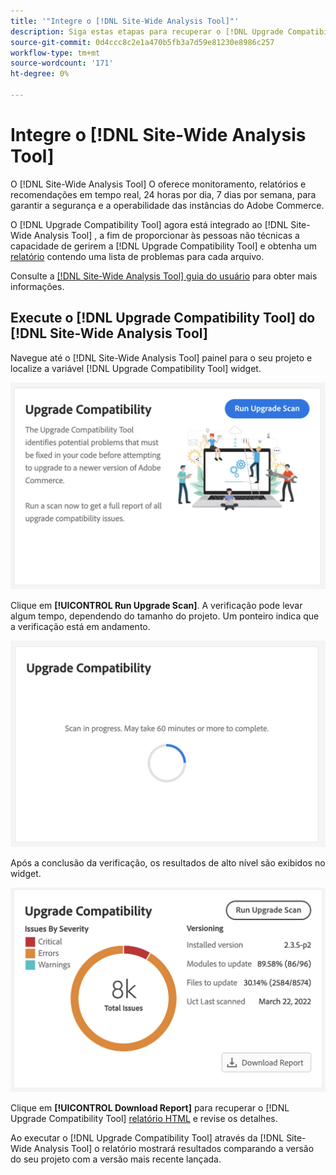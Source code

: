 ```yaml
---
title: '"Integre o [!DNL Site-Wide Analysis Tool]"'
description: Siga estas etapas para recuperar o [!DNL Upgrade Compatibility Tool] relatório do [!DNL Site-Wide Analysis Tool] painel em seu projeto do Adobe Commerce.
source-git-commit: 0d4ccc8c2e1a470b5fb3a7d59e81230e8986c257
workflow-type: tm+mt
source-wordcount: '171'
ht-degree: 0%

---
```



# Integre o [!DNL Site-Wide Analysis Tool]

O [!DNL Site-Wide Analysis Tool] O oferece monitoramento, relatórios e recomendações em tempo real, 24 horas por dia, 7 dias por semana, para garantir a segurança e a operabilidade das instâncias do Adobe Commerce.

O [!DNL Upgrade Compatibility Tool] agora está integrado ao [!DNL Site-Wide Analysis Tool] , a fim de proporcionar às pessoas não técnicas a capacidade de gerirem a [!DNL Upgrade Compatibility Tool] e obtenha um [relatório](../upgrade-compatibility-tool/reports.md) contendo uma lista de problemas para cada arquivo.

Consulte a [[!DNL Site-Wide Analysis Tool] guia do usuário](https://docs.magento.com/user-guide/reports/site-wide-analysis-tool.html) para obter mais informações.

## Execute o [!DNL Upgrade Compatibility Tool] do [!DNL Site-Wide Analysis Tool]

Navegue até o [!DNL Site-Wide Analysis Tool] painel para o seu projeto e localize a variável [!DNL Upgrade Compatibility Tool] widget.

![Dispositivo SWAT UCT - Inicial](../../assets/upgrade-guide/uct-swat-initial.png)

Clique em **[!UICONTROL Run Upgrade Scan]**. A verificação pode levar algum tempo, dependendo do tamanho do projeto. Um ponteiro indica que a verificação está em andamento.

![Dispositivo SWAT UCT - Em progresso](../../assets/upgrade-guide/uct-swat-progress.png)

Após a conclusão da verificação, os resultados de alto nível são exibidos no widget.

![Dispositivo SWAT UCT - Resultados](../../assets/upgrade-guide/uct-swat-results.png)

Clique em **[!UICONTROL Download Report]** para recuperar o [!DNL Upgrade Compatibility Tool] [relatório HTML](../upgrade-compatibility-tool/reports.md#html-report) e revise os detalhes.

Ao executar o [!DNL Upgrade Compatibility Tool] através da [!DNL Site-Wide Analysis Tool] o relatório mostrará resultados comparando a versão do seu projeto com a versão mais recente lançada.
